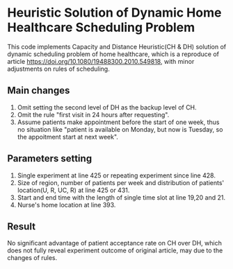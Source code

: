 # Heuristic Solution of Dynamic Home Healthcare Scheduling Problem

This code implements Capacity and Distance Heuristic(CH & DH) solution of dynamic scheduling problem of home healthcare, which is a reproduce of article https://doi.org/10.1080/19488300.2010.549818, with minor adjustments on rules of scheduling.

## Main changes

1. Omit setting the second level of DH as the backup level of CH.
2. Omit the rule "first visit in 24 hours after requesting".
3. Assume patients make appointment before the start of one week, thus no situation like "patient is available on Monday, but now is Tuesday, so the appoitment start at next week".

## Parameters setting

1. Single experiment at line 425 or repeating experiment since line 428.
2. Size of region, number of patients per week and distribution of patients' location(U, R, UC, R) at line 425 or 431.
3. Start and end time with the length of single time slot at line 19,20 and 21.
4. Nurse's home location at line 393.

## Result

No significant advantage of patient acceptance rate on CH over DH, which does not fully reveal experiment outcome of original article, may due to the changes of rules.
